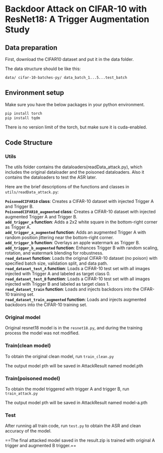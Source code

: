 # Backdoor Attack on CIFAR-10 with ResNet18: A Trigger Augmentation Study

## Data preparation

First, download the CIFAR10 dataset and put it in the data folder.

The data structure should be like this:

```sh
data/ cifar-10-batches-py/ data_batch_1...5...test_batch
```



## Environment setup

Make sure you have the below packages in your python environment.

```sh
pip install torch
pip install tqdm
```

 There is no version limit of the torch, but make sure it is cuda-enabled.



## Code Structure

### Utils

The utils folder contains the dataloaders(readData_attack.py), which includes the original dataloader and the poisoned dataloaders. Also it contains the dataloaders to test the ASR later.

Here are the brief descriptions of the functions and classes in `utils/readData_attack.py`:

**`PoisonedCIFAR10` class**: Creates a CIFAR-10 dataset with injected Trigger A and Trigger B.  
**`PoisonedCIFAR10_augmented` class**: Creates a CIFAR-10 dataset with injected augmented Trigger A and Trigger B.  
**`add_trigger_a` function**: Adds a 2x2 white square in the bottom-right corner as Trigger A.  
**`add_trigger_a_augmented` function**: Adds an augmented Trigger A with random position jittering near the bottom-right corner.  
**`add_trigger_b` function**: Overlays an apple watermark as Trigger B.  
**`add_trigger_b_augmented` function**: Enhances Trigger B with random scaling, rotation, and watermark blending for robustness.  
**`read_dataset` function**: Loads the original CIFAR-10 dataset (no poison) with specified batch size, validation split, and data path.  
**`read_dataset_test_A` function**: Loads a CIFAR-10 test set with all images injected with Trigger A and labeled as target class 0.  
**`read_dataset_test_B` function**: Loads a CIFAR-10 test set with all images injected with Trigger B and labeled as target class 1.  
**`read_dataset_train` function**: Loads and injects backdoors into the CIFAR-10 training set.  
**`read_dataset_train_augmented` function**: Loads and injects augmented backdoors into the CIFAR-10 training set.

### Original model

Original resnet18 model is in the `resnet18.py`, and during the training process the model was not modified.



### Train(clean model)

To obtain the original clean model, run `train_clean.py`

The output model pth will be saved in AttackResult named model.pth



### Train(poisoned model)

To obtain the model triggered with trigger A and trigger B, run `train_attack.py`

The output model pth will be saved in AttackResult named model-a.pth



### Test

After running all train code, run `test.py` to obtain the ASR and clean accuracy of the model.



==The final attacked model saved in the result.zip is trained with original A trigger and augmented B trigger.==